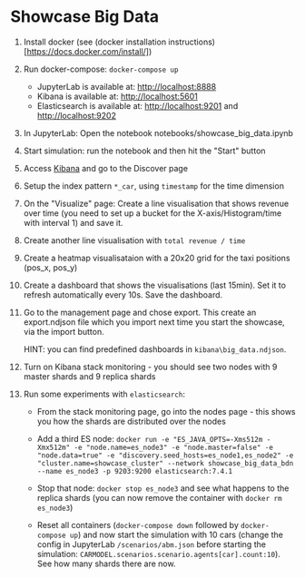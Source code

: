 # Showcase Big Data

1. Install docker (see (docker installation instructions)[https://docs.docker.com/install/]) 
2. Run docker-compose: ```docker-compose up```

    * JupyterLab is available at: [http://localhost:8888](http://localhost:8888)
    * Kibana is available at: [http://localhost:5601](http://localhost:5601)
    * Elasticsearch is available at: [http://localhost:9201](http://localhost:9201) and [http://localhost:9202](http://localhost:9202) 

3. In JupyterLab: Open the notebook notebooks/showcase_big_data.ipynb

4. Start simulation: run the notebook and then hit the "Start" button

5. Access [Kibana](http://localhost:5601) and go to the Discover page

6. Setup the index pattern ```*_car```, using ```timestamp``` for the time dimension 

7. On the "Visualize" page: Create  a line visualisation that shows revenue over time (you need to set up a bucket for the X-axis/Histogram/time with interval 1) and save it.

8. Create another line visualisation with  ```total revenue / time``` 

9. Create a heatmap visualisataion with a 20x20 grid for the taxi positions (pos_x, pos_y)

9. Create a dashboard that shows the visualisations (last 15min). Set it to refresh automatically every 10s.  Save the dashboard.

10. Go to the management page and chose export. This create an export.ndjson file which you import next time you start the showcase, via the import button.

    HINT: you can find predefined dashboards in  ```kibana\big_data.ndjson```.

11. Turn on Kibana stack monitoring - you should see two nodes with 9 master shards and 9 replica shards

12. Run some experiments with ``elasticsearch``:

    * From the stack monitoring page, go into the nodes page - this shows you how the shards are distributed over the nodes
    * Add a third ES node: ```docker run -e "ES_JAVA_OPTS=-Xms512m -Xmx512m" -e "node.name=es_node3" -e "node.master=false" -e "node.data=true" -e "discovery.seed_hosts=es_node1,es_node2" -e "cluster.name=showcase_cluster" --network showcase_big_data_bdn --name es_node3 -p 9203:9200 elasticsearch:7.4.1```
    * Stop that node: ```docker stop es_node3``` and see what happens to the replica shards (you can now remove the container with ```docker rm es_node3```)

    * Reset all containers (```docker-compose down``` followed by ```docker-compose up```)  and now start the simulation with 10 cars (change the config in JupyterLab ```/scenarios/abm.json``` before starting the simulation: ```CARMODEL.scenarios.scenario.agents[car].count:10```). See how many shards there are now.


